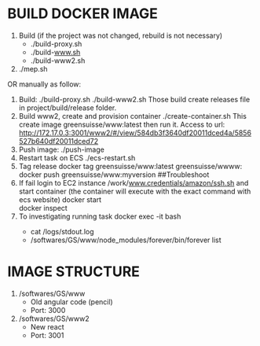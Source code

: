 # BUILD DOCKER IMAGE
1. Build (if the project was not changed, rebuild is not necessary)
	- ./build-proxy.sh
	- ./build-www.sh
	- ./build-www2.sh
2. ./mep.sh

OR manually as follow:
1. Build:
   ./build-proxy.sh
   ./build-www2.sh
   Those build create releases file in project/build/release folder. 
2. Build www2, create and provision container
   ./create-container.sh
   This create image greensuisse/www:latest then run it.
   Access to url: http://172.17.0.3:3001/www2/#/view/584db3f3640df20011dced4a/5856527b640df20011dced72
3. Push image: ./push-image          
4. Restart task on ECS 
   ./ecs-restart.sh
5. Tag release
   docker tag greensuisse/www:latest greensuisse/wwww:<myversion>
   docker push greensuisse/www:myversion
##Troubleshoot   
1. If fail login to EC2 instance /work/www.credentials/amazon/ssh.sh
   and start container (the container will execute with the exact command with ecs website) 
   docker start <id>  
   docker inspect <id>
2. To investigating running task
   docker exec -it <id> bash
   -  cat /logs/stdout.log
   - /softwares/GS/www/node_modules/forever/bin/forever list


# IMAGE STRUCTURE
1. /softwares/GS/www
	- Old angular code (pencil)
	- Port: 3000
2. /softwares/GS/www2
	- New react
	- Port: 3001
